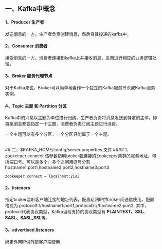 ## 一、Kafka中概念
#### 1、Producer 生产者
发送消息的一方。生产者负责创建消息，然后将其投递的kafka中。

#### 2、Consumer 消费者
接受消息的一方。消费者连接到kafka上并接收消息，进而进行相应的业务逻辑处理。

#### 3、Broker 服务代理节点
对于Kafka来说，Broker可以简单地看作一个独立的Kafka服务节点或Kafka服务实例。

#### 4、Topic 主题 和 Partition 分区
Kafka中的消息以主题为单位进行归纳，生产者负责将消息发送到特定的主体，即每条消息都要指定一个主题，消费者负责订阅主题进行消费。

一个主题可以有多个分区，一个分区只能属于一个主题。


<br/>
## 二、$KAFKA_HOME/config/server.properties 文件
#### 1、zookeeper.connect
该参数指明broker要连接的Zookeeper集群的服务地址，包括端口号。可以是多个，多个之间用逗号分割 hostname1:port1,hostname2:port2,hostname3:port3

```
zookeeper.connect = localhost:2181
```

#### 2、listeners
指定broker监听客户端连接的地址列表，配置私网IP供broker间通信使用。配置格式为  protocol1://hostname1:port1,protocol2://hostname2:port2, 其中，protocol代表协议类型，Kafka当前支持的协议类型有 **PLAINTEXT、SSL、SASL、SASL_SSL**等，

#### 3、advertised.listeners 
绑定外网IP供外部客户端使用